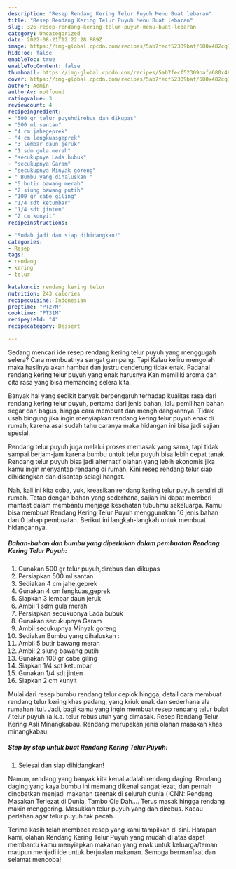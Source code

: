 ```yaml
---
description: "Resep Rendang Kering Telur Puyuh Menu Buat lebaran"
title: "Resep Rendang Kering Telur Puyuh Menu Buat lebaran"
slug: 326-resep-rendang-kering-telur-puyuh-menu-buat-lebaran
category: Uncategorized
date: 2022-08-21T12:22:28.889Z
image: https://img-global.cpcdn.com/recipes/5ab7fecf52309baf/680x482cq70/rendang-kering-telur-puyuh-foto-resep-utama.jpg
hideToc: false
enableToc: true
enableTocContent: false
thumbnail: https://img-global.cpcdn.com/recipes/5ab7fecf52309baf/680x482cq70/rendang-kering-telur-puyuh-foto-resep-utama.jpg
cover: https://img-global.cpcdn.com/recipes/5ab7fecf52309baf/680x482cq70/rendang-kering-telur-puyuh-foto-resep-utama.jpg
author: Admin
authorAv: notfound
ratingvalue: 3
reviewcount: 4
recipeingredient:
- "500 gr telur puyuhdirebus dan dikupas"
- "500 ml santan"
- "4 cm jahegeprek"
- "4 cm lengkuasgeprek"
- "3 lembar daun jeruk"
- "1 sdm gula merah"
- "secukupnya Lada bubuk"
- "secukupnya Garam"
- "secukupnya Minyak goreng"
- " Bumbu yang dihaluskan "
- "5 butir bawang merah"
- "2 siung bawang putih"
- "100 gr cabe giling"
- "1/4 sdt ketumbar"
- "1/4 sdt jinten"
- "2 cm kunyit"
recipeinstructions:

- "Sudah jadi dan siap dihidangkan!"
categories:
- Resep
tags:
- rendang
- kering
- telur

katakunci: rendang kering telur 
nutrition: 243 calories
recipecuisine: Indonesian
preptime: "PT27M"
cooktime: "PT31M"
recipeyield: "4"
recipecategory: Dessert

---
```



Sedang mencari ide resep rendang kering telur puyuh yang menggugah selera? Cara membuatnya sangat gampang. Tapi Kalau keliru mengolah maka hasilnya akan hambar dan justru cenderung tidak enak. Padahal rendang kering telur puyuh yang enak harusnya Kan memiliki aroma dan cita rasa yang bisa memancing selera kita.


Banyak hal yang sedikit banyak berpengaruh terhadap kualitas rasa dari rendang kering telur puyuh, pertama dari jenis bahan, lalu pemilihan bahan segar dan bagus, hingga cara membuat dan menghidangkannya. Tidak usah bingung jika ingin menyiapkan rendang kering telur puyuh enak di rumah, karena asal sudah tahu caranya maka hidangan ini bisa jadi sajian spesial.

Rendang telur puyuh juga melalui proses memasak yang sama, tapi tidak sampai berjam-jam karena bumbu untuk telur puyuh bisa lebih cepat tanak. Rendang telur puyuh bisa jadi alternatif olahan yang lebih ekonomis jika kamu ingin menyantap rendang di rumah. Kini resep rendang telur siap dihidangkan dan disantap selagi hangat.


Nah, kali ini kita coba, yuk, kreasikan rendang kering telur puyuh sendiri di rumah. Tetap dengan bahan yang sederhana, sajian ini dapat memberi manfaat dalam membantu menjaga kesehatan tubuhmu sekeluarga. Kamu bisa membuat Rendang Kering Telur Puyuh menggunakan 16 jenis bahan dan 0 tahap pembuatan. Berikut ini langkah-langkah untuk membuat hidangannya.

<!--inarticleads1-->

##### Bahan-bahan dan bumbu yang diperlukan dalam pembuatan Rendang Kering Telur Puyuh:

1. Gunakan 500 gr telur puyuh,direbus dan dikupas
1. Persiapkan 500 ml santan
1. Sediakan 4 cm jahe,geprek
1. Gunakan 4 cm lengkuas,geprek
1. Siapkan 3 lembar daun jeruk
1. Ambil 1 sdm gula merah
1. Persiapkan secukupnya Lada bubuk
1. Gunakan secukupnya Garam
1. Ambil secukupnya Minyak goreng
1. Sediakan  Bumbu yang dihaluskan :
1. Ambil 5 butir bawang merah
1. Ambil 2 siung bawang putih
1. Gunakan 100 gr cabe giling
1. Siapkan 1/4 sdt ketumbar
1. Gunakan 1/4 sdt jinten
1. Siapkan 2 cm kunyit


Mulai dari resep bumbu rendang telur ceplok hingga, detail cara membuat rendang telur kering khas padang, yang kriuk enak dan sederhana ala rumahan itu!. Jadi, bagi kamu yang ingin membuat resep rendang telur bulat / telur puyuh (a.k.a. telur rebus utuh yang dimasak. Resep Rendang Telur Kering Asli Minangkabau. Rendang merupakan jenis olahan masakan khas minangkabau. 

<!--inarticleads2-->

##### Step by step untuk buat Rendang Kering Telur Puyuh:


1. Selesai dan siap dihidangkan!

Namun, rendang yang banyak kita kenal adalah rendang daging. Rendang daging yang kaya bumbu ini memang dikenal sangat lezat, dan pernah dinobatkan menjadi makanan terenak di seluruh dunia ( CNN: Rendang Masakan Terlezat di Dunia, Tambo Cie Dah…. Terus masak hingga rendang makin menggering. Masukkan telur puyuh yang dah direbus. Kacau perlahan agar telur puyuh tak pecah. 

Terima kasih telah membaca resep yang kami tampilkan di sini. Harapan kami, olahan Rendang Kering Telur Puyuh yang mudah di atas dapat membantu kamu menyiapkan makanan yang enak untuk keluarga/teman maupun menjadi ide untuk berjualan makanan. Semoga bermanfaat dan selamat mencoba!
